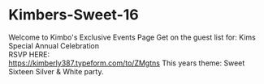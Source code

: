 # Kimbers-Sweet-16
Welcome to
Kimbo's
Exclusive Events Page
Get on the guest list for: 
Kims Special Annual Celebration   
RSVP HERE:   
https://kimberly387.typeform.com/to/ZMgtns
  This years theme:
Sweet Sixteen Silver & White party.
